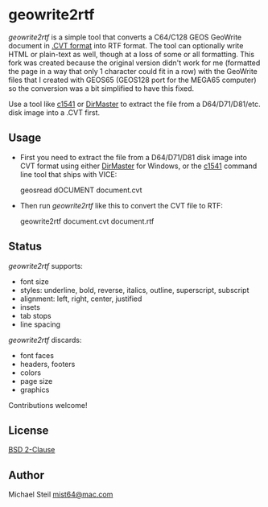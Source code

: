 # geowrite2rtf

*geowrite2rtf* is a simple tool that converts a C64/C128 GEOS GeoWrite document in [.CVT format](http://unusedino.de/ec64/technical/formats/cvt.html) into RTF format. The tool can optionally write HTML or plain-text as well, though at a loss of some or all formatting.
This fork was created because the original version didn't work for me (formatted the page in a way that only 1 character could fit in a row) with the GeoWrite files that I created with GEOS65 (GEOS128 port for the MEGA65 computer) so the conversion was a bit simplified to have this fixed.

Use a tool like [c1541](http://vice-emu.sourceforge.net/vice_12.html) or [DirMaster](http://style64.org/dirmaster) to extract the file from a D64/D71/D81/etc. disk image into a .CVT first.

## Usage

* First you need to extract the file from a D64/D71/D81 disk image into CVT format using either [DirMaster](http://style64.org/dirmaster) for Windows, or the [c1541](http://vice-emu.sourceforge.net/vice_12.html) command line tool that ships with VICE:

    geosread dOCUMENT document.cvt

* Then run *geowrite2rtf* like this to convert the CVT file to RTF:

    geowrite2rtf document.cvt document.rtf

## Status

*geowrite2rtf* supports:

* font size
* styles: underline, bold, reverse, italics, outline, superscript, subscript
* alignment: left, right, center, justified
* insets
* tab stops
* line spacing

*geowrite2rtf* discards:

* font faces
* headers, footers
* colors
* page size
* graphics

Contributions welcome!

## License

[BSD 2-Clause](http://opensource.org/licenses/BSD-2-Clause)

## Author

Michael Steil <mist64@mac.com>
